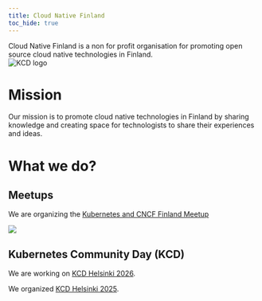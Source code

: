 ```yaml
---
title: Cloud Native Finland
toc_hide: true
---
```


<div class="row mt-5 mb-3">
    <div class="col-lg-6">
        <div class="lead">
        Cloud Native Finland is a non for profit organisation for promoting open source cloud native technologies in
        Finland.
        </div>
    </div>
    <div class="col-lg-6">
        <img src="/images/kcd-logo-color.svg" alt="KCD logo" style="max-width: 300px;">
    </div>
</div>

# Mission

Our mission is to promote cloud native technologies in Finland by sharing knowledge and creating space for technologists
to share their experiences and ideas.

# What we do?

## Meetups 

We are organizing the [Kubernetes and CNCF Finland Meetup](https://www.meetup.com/Kubernetes-Finland/)

![](https://secure.meetupstatic.com/photos/event/a/2/1/8/clean_485021496.webp)

## Kubernetes Community Day (KCD)

We are working on [KCD Helsinki 2026](kcd-helsinki-2026).

We organized [KCD Helsinki 2025](https://community.cncf.io/events/details/cncf-kcd-helsinki-presents-kcd-helsinki-2025/).






